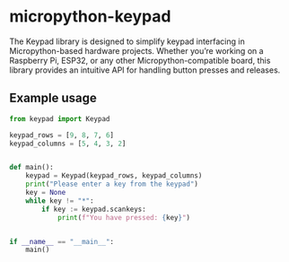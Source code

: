 # micropython-keypad

The Keypad library is designed to simplify keypad interfacing in Micropython-based hardware projects. Whether you’re working on a Raspberry Pi, ESP32, or any other Micropython-compatible board, this library provides an intuitive API for handling button presses and releases.

## Example usage

```python
from keypad import Keypad

keypad_rows = [9, 8, 7, 6]
keypad_columns = [5, 4, 3, 2]


def main():
    keypad = Keypad(keypad_rows, keypad_columns)
    print("Please enter a key from the keypad")
    key = None
    while key != "*":
        if key := keypad.scankeys:
            print(f"You have pressed: {key}")


if __name__ == "__main__":
    main()
```